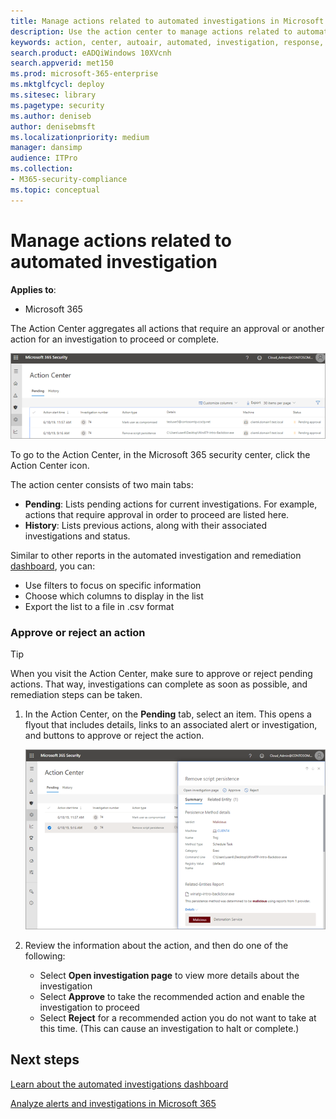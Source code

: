 ```yaml
---
title: Manage actions related to automated investigations in Microsoft 365 
description: Use the action center to manage actions related to automated investigation and response
keywords: action, center, autoair, automated, investigation, response, remediation
search.product: eADQiWindows 10XVcnh
search.appverid: met150
ms.prod: microsoft-365-enterprise
ms.mktglfcycl: deploy
ms.sitesec: library
ms.pagetype: security
ms.author: deniseb
author: denisebmsft
ms.localizationpriority: medium
manager: dansimp
audience: ITPro
ms.collection: 
- M365-security-compliance 
ms.topic: conceptual
---
```


# Manage actions related to automated investigation 

**Applies to**:
- Microsoft 365

The Action Center aggregates all actions that require an approval or another action for an investigation to proceed or complete.

![Action Center](images/air-actioncenter.png)

To go to the Action Center, in the Microsoft 365 security center, click the Action Center icon.

The action center consists of two main tabs:
- **Pending**: Lists pending actions for current investigations. For example, actions that require approval in order to proceed are listed here. 
- **History**: Lists previous actions, along with their associated investigations and status.

Similar to other reports in the automated investigation and remediation [dashboard](autoir-dashboard-overview.md), you can:
- Use filters to focus on specific information
- Choose which columns to display in the list
- Export the list to a file in .csv format 

### Approve or reject an action

> [!TIP]
> When you visit the Action Center, make sure to approve or reject pending actions. That way, investigations can complete as soon as possible, and remediation steps can be taken. 

1. In the Action Center, on the **Pending** tab, select an item. This opens a flyout that includes details, links to an associated alert or investigation, and buttons to approve or reject the action. 

    ![Approve or reject an action](images/air-actioncenter-itemselected.png)

2. Review the information about the action, and then do one of the following:
    - Select **Open investigation page** to view more details about the investigation
    - Select **Approve** to take the recommended action and enable the investigation to proceed
    - Select **Reject** for a recommended action you do not want to take at this time. (This can cause an investigation to halt or complete.)

## Next steps

[Learn about the automated investigations dashboard](autoir-dashboard-overview.md)

[Analyze alerts and investigations in Microsoft 365](analyze-autoir.md)